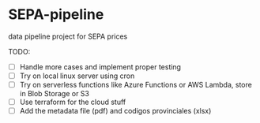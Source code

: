 # SEPA-pipeline
data pipeline project for SEPA prices


TODO:

- [ ] Handle more cases and implement proper testing
- [ ] Try on local linux server using cron
- [ ] Try on serverless functions like Azure Functions or AWS Lambda, store in Blob Storage or S3
- [ ] Use terraform for the cloud stuff
- [ ] Add the metadata file (pdf) and codigos provinciales (xlsx)
